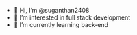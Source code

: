 - 👋 Hi, I’m @suganthan2408
- 👀 I’m interested in full stack development
- 🌱 I’m currently learning back-end
